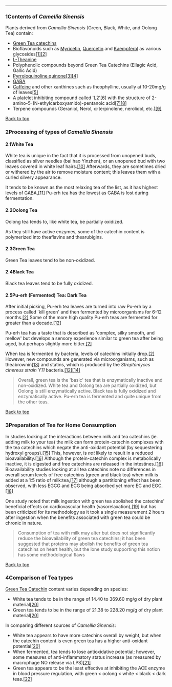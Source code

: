 





---


### 1Contents of *Camellia Sinensis*

Plants derived from *Camellia Sinensis* (Green, Black, White, and Oolong Tea) contain:


* [Green Tea catechins](/supplements/green-tea-catechins/)
* Bioflavonoids such as [Myricetin](/supplements/myricetin/), [Quercetin](/supplements/quercetin/) and [Kaempferol](/supplements/kaempferol/) as various glycosides[[1]](#ref1)[[2]](#ref2)
* [L-Theanine](/supplements/theanine/)
* Polyphenolic compounds beyond Green Tea Catechins (Ellagic Acid, Gallic Acid)
* [Pyrroloquinoline quinone](/supplements/pyrroloquinoline-quinone/)[[3]](#ref3)[[4]](#ref4)
* [GABA](/supplements/gaba/)
* [Caffeine](/supplements/caffeine/) and other xanthines such as theophylline, usually at 10-20mg/g of leaves[[5]](#ref5)
* A platelet inhibiting compound called 'L2'[[6]](#ref6) with the structure of 2-amino-5-(N-ethylcarboxyamido)-pentanoic acid[[7]](#ref7)[[8]](#ref8)
* Terpene compounds (Geraniol, Nerol, α-terpinolene, nerolidol, etc.)[[9]](#ref9)

[Back to top](#c-contents-of-camellia-sinensis)
### 2Processing of types of *Camellia Sinensis*

#### 2.1White Tea


White tea is unique in the fact that it is processed from unopened buds, classified as silver needles (bai hao Yinzhen), or an unopened bud with two leaves covered in white leaf hairs.[[10]](#ref10) Afterwards, they are sometimes dried or withered by the air to remove moisture content; this leaves them with a curled silvery appearance. 


It tends to be known as the most relaxing tea of the list, as it has highest levels of [GABA](/supplements/gaba/),[[11]](#ref11) Pu-erh tea has the lowest as GABA is lost during fermentation.


#### 2.2Oolong Tea


Oolong tea tends to, like white tea, be partially oxidized.


As they still have active enzymes, some of the catechin content is polymerized into theaflavins and thearubigins.


#### 2.3Green Tea


Green Tea leaves tend to be non-oxidized.


#### 2.4Black Tea


Black tea leaves tend to be fully oxidized.


#### 2.5Pu-erh (Fermented) Tea: Dark Tea


After initial picking, Pu-erh tea leaves are turned into raw Pu-erh by a process called 'kill green' and then fermented by microorganisms for 6-12 months.[[2]](#ref2) Some of the more high quality Pu-erh teas are fermented for greater than a decade.[[12]](#ref12)


Pu-erh tea has a taste that is described as 'complex, silky smooth, and mellow' but develops a sensory experience similar to green tea after being aged, but perhaps slightly more bitter.[[2]](#ref2)


When tea is fermented by bacteria, levels of catechins initially drop.[[2]](#ref2) However, new compounds are generated via microorganisms, such as theabrownin[[13]](#ref13) and statins, which is produced by the *Streptomyces cinereus strain Y11* bacteria.[[12]](#ref12)[[14]](#ref14)



> Overall, green tea is the 'basic' tea that is enzymatically inactive and non-oxidized. White tea and Oolong tea are partially oxidized, but Oolong is still enzymatically active. Black tea is fully oxidized and enzymatically active. Pu-erh tea is fermented and quite unique from the other teas.


[Back to top](#c-processing-of-types-of-camellia-sinensis)
### 3Preparation of Tea for Home Consumption

In studies looking at the interactions between milk and tea catechins (ie. adding milk to your tea) the milk can form protein-catechin complexes with the tea catechins which negate the anti-oxidant potential (by sequestering hydroxyl groups).[[15]](#ref15) This, however, is *not* likely to result in a reduced bioavailability.[[16]](#ref16) Although the protein-catechin complex is metabolically inactive, it is digested and free catechins are released in the intestines.[[16]](#ref16) Bioavailability studies looking at all tea catechins note no differences in overall serum levels of free catechins (green and black tea) when milk is added at a 1:5 ratio of milk:tea,[[17]](#ref17) although a partitioning effect has been observed, with less EGCG and ECG being absorbed yet more EC and EGC.[[18]](#ref18)


One study noted that milk ingestion with green tea abolished the catechins' beneficial effects on cardiovascular health (vasorelaxation),[[19]](#ref19) but has been criticized for its methodology as it took a single measurement 2 hours after ingestion when the benefits associated with green tea could be chronic in nature.



> Consumption of tea with milk may alter but does not significantly reduce the bioavailability of green tea catechins; it has been suggested that proteins may abolish the benefits of green tea catechins on heart health, but the lone study supporting this notion has some methodological flaws


[Back to top](#c-preparation-of-tea-for-home-consumption)
### 4Comparison of Tea types

[Green Tea Catechin](/supplements/green-tea-catechins/) content varies depending on species:


* White tea tends to be in the range of 14.40 to 369.60 mg/g of dry plant material[[20]](#ref20)
* Green tea tends to be in the range of 21.38 to 228.20 mg/g of dry plant material[[20]](#ref20)

In comparing different sources of *Camellia Sinensis*:


* White tea appears to have more catechins overall by weight, but when the catechin content is even green tea has a higher anti-oxidant potential[[20]](#ref20)
* When fermented, tea tends to lose antioxidative potential; however, some measures of anti-inflammatory status increase (as measured by macrophage NO release via LPS)[[21]](#ref21)
* Green tea appears to be the least effective at inhibiting the ACE enzyme in blood pressure regulation, with green < oolong < white < black < dark teas.[[22]](#ref22)

 


